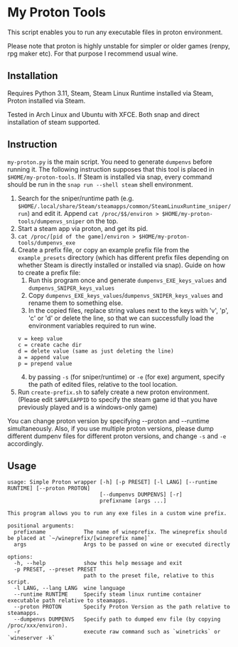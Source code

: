 # My Proton Tools

This script enables you to run any executable files in proton environment.

Please note that proton is highly unstable for simpler or older games (renpy, rpg maker etc). For that purpose I recommend usual wine.

## Installation
Requires Python 3.11, Steam, Steam Linux Runtime installed via Steam, Proton installed via Steam.

Tested in Arch Linux and Ubuntu with XFCE. Both snap and direct installation of steam supported.

## Instruction

`my-proton.py` is the main script. You need to generate `dumpenvs` before running it. The following instruction supposes that this tool is placed in `$HOME/my-proton-tools`. If Steam is installed via snap, every command should be run in the `snap run --shell steam` shell environment.

1. Search for the sniper/runtime path (e.g. `$HOME/.local/share/Steam/steamapps/common/SteamLinuxRuntime_sniper/run`) and edit it. Append `cat /proc/$$/environ > $HOME/my-proton-tools/dumpenvs_sniper` on the top.
2. Start a steam app via proton, and get its pid.
3. `cat /proc/[pid of the game]/environ > $HOME/my-proton-tools/dumpenvs_exe`
4. Create a prefix file, or copy an example prefix file from the `example_presets` directory (which has different prefix files depending on whether Steam is directly installed or installed via snap).
   Guide on how to create a prefix file:
    1. Run this program once and generate `dumpenvs_EXE_keys_values` and `dumpenvs_SNIPER_keys_values`
    2. Copy `dumpenvs_EXE_keys_values`/`dumpenvs_SNIPER_keys_values` and rename them to something else.
    3. In the copied files, replace string values next to the keys with 'v', 'p', 'c' or 'd' or delete the line, so that we can successfully load the environment variables required to run wine.
    ```
    v = keep value
    c = create cache dir
    d = delete value (same as just deleting the line)
    a = append value
    p = prepend value
    ```
    4. by passing `-s` (for sniper/runtime) or `-e` (for exe) argument, specify the path of edited files, relative to the tool location.
5. Run `create-prefix.sh` to safely create a new proton environment. (Please edit `SAMPLEAPPID` to specify the steam game id that you have previously played and is a windows-only game)

You can change proton version by specifying --proton and --runtime simultaneously. Also, if you use multiple proton versions, please dump different dumpenv files for different proton versions, and change `-s` and `-e` accordingly.

## Usage

```
usage: Simple Proton wrapper [-h] [-p PRESET] [-l LANG] [--runtime RUNTIME] [--proton PROTON]
                             [--dumpenvs DUMPENVS] [-r]
                             prefixname [args ...]

This program allows you to run any exe files in a custom wine prefix. 

positional arguments:
  prefixname            The name of wineprefix. The wineprefix should be placed at `~/wineprefix/[wineprefix name]`
  args                  Args to be passed on wine or executed directly

options:
  -h, --help            show this help message and exit
  -p PRESET, --preset PRESET
                        path to the preset file, relative to this script.
  -l LANG, --lang LANG  wine language
  --runtime RUNTIME     Specify steam linux runtime container executable path relative to steamapps.
  --proton PROTON       Specify Proton Version as the path relative to steamapps.
  --dumpenvs DUMPENVS   Specify path to dumped env file (by copying /proc/xxx/environ).
  -r                    execute raw command such as `winetricks` or `wineserver -k`
```
